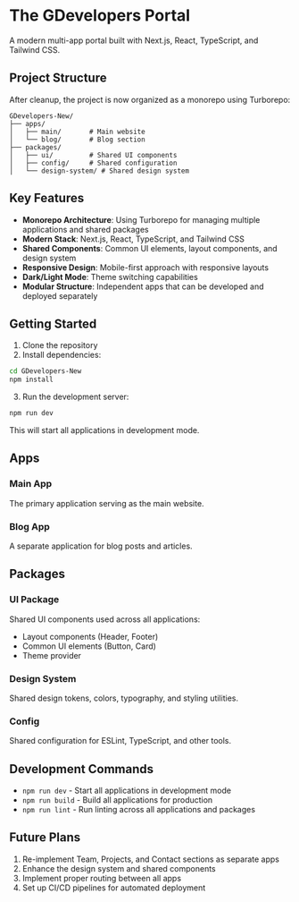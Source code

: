 # The GDevelopers Portal

A modern multi-app portal built with Next.js, React, TypeScript, and Tailwind CSS.

## Project Structure

After cleanup, the project is now organized as a monorepo using Turborepo:

```
GDevelopers-New/
├── apps/
│   ├── main/       # Main website
│   └── blog/       # Blog section
├── packages/
│   ├── ui/         # Shared UI components
│   ├── config/     # Shared configuration
│   └── design-system/ # Shared design system
```

## Key Features

- **Monorepo Architecture**: Using Turborepo for managing multiple applications and shared packages
- **Modern Stack**: Next.js, React, TypeScript, and Tailwind CSS
- **Shared Components**: Common UI elements, layout components, and design system
- **Responsive Design**: Mobile-first approach with responsive layouts
- **Dark/Light Mode**: Theme switching capabilities
- **Modular Structure**: Independent apps that can be developed and deployed separately

## Getting Started

1. Clone the repository
2. Install dependencies:

```bash
cd GDevelopers-New
npm install
```

3. Run the development server:

```bash
npm run dev
```

This will start all applications in development mode.

## Apps

### Main App
The primary application serving as the main website. 

### Blog App
A separate application for blog posts and articles.

## Packages

### UI Package
Shared UI components used across all applications:
- Layout components (Header, Footer)
- Common UI elements (Button, Card)
- Theme provider

### Design System
Shared design tokens, colors, typography, and styling utilities.

### Config
Shared configuration for ESLint, TypeScript, and other tools.

## Development Commands

- `npm run dev` - Start all applications in development mode
- `npm run build` - Build all applications for production
- `npm run lint` - Run linting across all applications and packages

## Future Plans

1. Re-implement Team, Projects, and Contact sections as separate apps
2. Enhance the design system and shared components
3. Implement proper routing between all apps
4. Set up CI/CD pipelines for automated deployment 